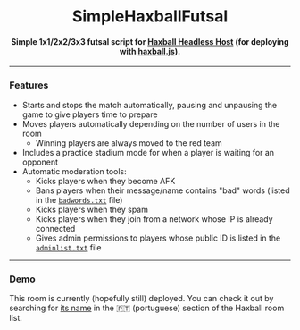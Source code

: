<h1 align="center">SimpleHaxballFutsal</h1>

<h4 align="center">Simple 1x1/2x2/3x3 futsal script for <a href="https://github.com/haxball/haxball-issues/wiki/Headless-Host">Haxball Headless Host</a> (for deploying with <a href="https://github.com/mertushka/haxball.js">haxball.js</a>).</h4>

---

### Features

- Starts and stops the match automatically, pausing and unpausing the game to give players time to prepare
- Moves players automatically depending on the number of users in the room
  - Winning players are always moved to the red team
- Includes a practice stadium mode for when a player is waiting for an opponent
- Automatic moderation tools:
  - Kicks players when they become AFK
  - Bans players when their message/name contains "bad" words (listed in the [`badwords.txt`](https://github.com/DazzDev/SimpleHaxballFutsal/blob/master/badwords.txt) file)
  - Kicks players when they spam
  - Kicks players when they join from a network whose IP is already connected
  - Gives admin permissions to players whose public ID is listed in the [`adminlist.txt`](https://github.com/DazzDev/SimpleHaxballFutsal/blob/master/adminlist.txt) file

---

### Demo

This room is currently (hopefully still) deployed. You can check it out by searching for [its name](https://github.com/DazzDev/SimpleHaxballFutsal/blob/6577bc8a90f36b9c1f54f57c7bd6e07ce94e44b1/index.ts#L31) in the 🇵🇹 (portuguese) section of the Haxball room list.
